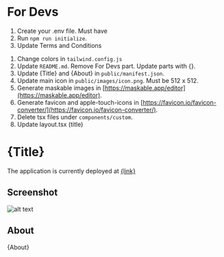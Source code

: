 # For Devs

1. Create your .env file. Must have
1. Run `npm run initialize`.
1. Update Terms and Conditions

1) Change colors in `tailwind.config.js`
2) Update `README.md`. Remove For Devs part. Update parts with {}.
3) Update {Title} and {About} in `public/manifest.json`.
4) Update main icon in `public/images/icon.png`. Must be 512 x 512.
5) Generate maskable images in [https://maskable.app/editor](https://maskable.app/editor).
6) Generate favicon and apple-touch-icons in [https://favicon.io/favicon-converter/](https://favicon.io/favicon-converter/).
7) Delete tsx files under `components/custom`.
8) Update layout.tsx (title)

#

# {Title}

The application is currently deployed at [{link}]({link})

## Screenshot

![alt text]({screenshot_link})

## About

{About}
